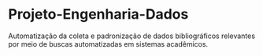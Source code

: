 # Projeto-Engenharia-Dados
Automatização da coleta e padronização de dados bibliográficos relevantes por meio de buscas automatizadas em sistemas acadêmicos.
